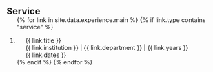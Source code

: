 <h2 id="publications" style="margin: 2px 0px -15px;">Service</h2>

<div class="publications">
<ol class="bibliography">

{% for link in site.data.experience.main %}
{% if link.type contains "service" %}

<li>
<div class="pub-row">
  <div class="col-sm-9" style="position: relative;padding-right: 15px;padding-left: 20px;">
      <div class="title">{{ link.title }}</div>
      <div class="author">{{ link.institution }} | {{ link.department }} | {{ link.years }}</div>
      <div class="periodical">{{ link.dates }}
      </div>
  </div>
</div>
</li>
{% endif %}
{% endfor %}
</ol>
</div>